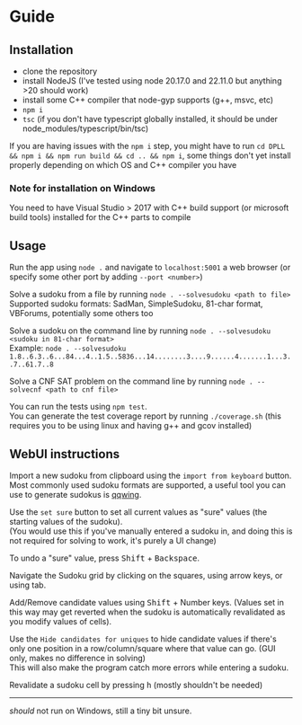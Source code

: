 # Guide


## Installation
* clone the repository
* install NodeJS (I've tested using node 20.17.0 and 22.11.0 but anything >20 should work)
* install some C++ compiler that node-gyp supports (g++, msvc, etc)
* `npm i`
* `tsc` (if you don't have typescript globally installed, it should be under node_modules/typescript/bin/tsc)

If you are having issues with the `npm i` step, you might have to run `cd DPLL && npm i && npm run build && cd .. && npm i`, some things don't yet install properly depending on which OS and C++ compiler you have

### Note for installation on Windows
You need to have Visual Studio > 2017 with C++ build support (or microsoft build tools) installed for the C++ parts to compile


## Usage
Run the app using `node .` and navigate to `localhost:5001` a web browser (or specify some other port by adding `--port <number>`)


Solve a sudoku from a file by running `node . --solvesudoku <path to file>`  
Supported sudoku formats: SadMan, SimpleSudoku, 81-char format, VBForums, potentially some others too

Solve a sudoku on the command line by running `node . --solvesudoku <sudoku in 81-char format>`  
Example: `node . --solvesudoku 1.8..6.3..6...84...4..1.5..5836...14........3....9......4.......1...3..7..61.7..8`


Solve a CNF SAT problem on the command line by running `node . --solvecnf <path to cnf file>`


You can run the tests using `npm test`.  
You can generate the test coverage report by running `./coverage.sh` (this requires you to be using linux and having g++ and gcov installed)


## WebUI instructions
Import a new sudoku from clipboard using the `import from keyboard` button.  
Most commonly used sudoku formats are supported, a useful tool you can use to generate sudokus is [qqwing](https://qqwing.com/generate.html).

Use the `set sure` button to set all current values as "sure" values (the starting values of the sudoku).  
(You would use this if you've manually entered a sudoku in, and doing this is not required for solving to work, it's purely a UI change)

To undo a "sure" value, press <kbd>Shift</kbd> + <kbd>Backspace</kbd>.

Navigate the Sudoku grid by clicking on the squares, using arrow keys, or using tab.

Add/Remove candidate values using <kbd>Shift</kbd> + Number keys. (Values set in this way may get reverted when the sudoku is automatically revalidated as you modify values of cells).

Use the `Hide candidates for uniques` to hide candidate values if there's only one position in a row/column/square where that value can go.
(GUI only, makes no difference in solving)  
This will also make the program catch more errors while entering a sudoku.

Revalidate a sudoku cell by pressing <kbd>h</kbd> (mostly shouldn't be needed)

  
---
*should* not run on Windows, still a tiny bit unsure.